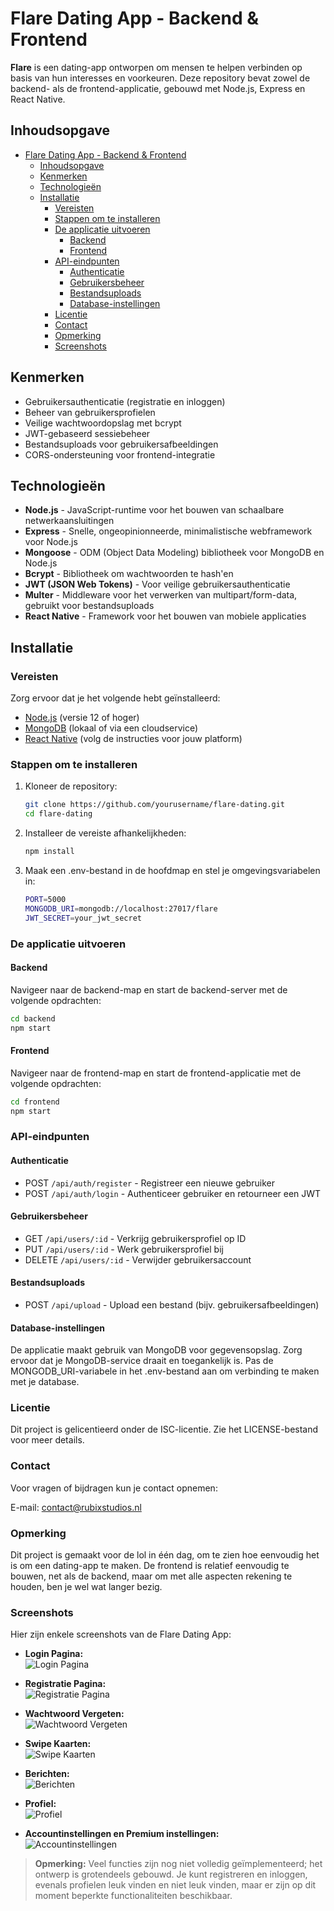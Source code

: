 # Flare Dating App - Backend & Frontend

**Flare** is een dating-app ontworpen om mensen te helpen verbinden op basis van hun interesses en voorkeuren. Deze repository bevat zowel de backend- als de frontend-applicatie, gebouwd met Node.js, Express en React Native.

## Inhoudsopgave

- [Flare Dating App - Backend \& Frontend](#flare-dating-app---backend--frontend)
  - [Inhoudsopgave](#inhoudsopgave)
  - [Kenmerken](#kenmerken)
  - [Technologieën](#technologieën)
  - [Installatie](#installatie)
    - [Vereisten](#vereisten)
    - [Stappen om te installeren](#stappen-om-te-installeren)
    - [De applicatie uitvoeren](#de-applicatie-uitvoeren)
      - [Backend](#backend)
      - [Frontend](#frontend)
    - [API-eindpunten](#api-eindpunten)
      - [Authenticatie](#authenticatie)
      - [Gebruikersbeheer](#gebruikersbeheer)
      - [Bestandsuploads](#bestandsuploads)
      - [Database-instellingen](#database-instellingen)
    - [Licentie](#licentie)
    - [Contact](#contact)
    - [Opmerking](#opmerking)
    - [Screenshots](#screenshots)

## Kenmerken

- Gebruikersauthenticatie (registratie en inloggen)
- Beheer van gebruikersprofielen
- Veilige wachtwoordopslag met bcrypt
- JWT-gebaseerd sessiebeheer
- Bestandsuploads voor gebruikersafbeeldingen
- CORS-ondersteuning voor frontend-integratie

## Technologieën

- **Node.js** - JavaScript-runtime voor het bouwen van schaalbare netwerkaansluitingen
- **Express** - Snelle, ongeopinionneerde, minimalistische webframework voor Node.js
- **Mongoose** - ODM (Object Data Modeling) bibliotheek voor MongoDB en Node.js
- **Bcrypt** - Bibliotheek om wachtwoorden te hash'en
- **JWT (JSON Web Tokens)** - Voor veilige gebruikersauthenticatie
- **Multer** - Middleware voor het verwerken van multipart/form-data, gebruikt voor bestandsuploads
- **React Native** - Framework voor het bouwen van mobiele applicaties

## Installatie

### Vereisten

Zorg ervoor dat je het volgende hebt geïnstalleerd:

- [Node.js](https://nodejs.org/en/) (versie 12 of hoger)
- [MongoDB](https://www.mongodb.com/) (lokaal of via een cloudservice)
- [React Native](https://reactnative.dev/docs/environment-setup) (volg de instructies voor jouw platform)

### Stappen om te installeren

1. Kloneer de repository:
   ```bash
   git clone https://github.com/yourusername/flare-dating.git
   cd flare-dating
   ```

2. Installeer de vereiste afhankelijkheden:
   ```bash
   npm install
   ```

3. Maak een .env-bestand in de hoofdmap en stel je omgevingsvariabelen in:
   ```bash
   PORT=5000
   MONGODB_URI=mongodb://localhost:27017/flare
   JWT_SECRET=your_jwt_secret
   ```

### De applicatie uitvoeren

#### Backend
Navigeer naar de backend-map en start de backend-server met de volgende opdrachten:

```bash
cd backend
npm start
```

#### Frontend
Navigeer naar de frontend-map en start de frontend-applicatie met de volgende opdrachten:

```bash
cd frontend
npm start
```

### API-eindpunten
#### Authenticatie
- POST `/api/auth/register` - Registreer een nieuwe gebruiker
- POST `/api/auth/login` - Authenticeer gebruiker en retourneer een JWT

#### Gebruikersbeheer
- GET `/api/users/:id` - Verkrijg gebruikersprofiel op ID
- PUT `/api/users/:id` - Werk gebruikersprofiel bij
- DELETE `/api/users/:id` - Verwijder gebruikersaccount

#### Bestandsuploads
- POST `/api/upload` - Upload een bestand (bijv. gebruikersafbeeldingen)

#### Database-instellingen
De applicatie maakt gebruik van MongoDB voor gegevensopslag. Zorg ervoor dat je MongoDB-service draait en toegankelijk is. Pas de MONGODB_URI-variabele in het .env-bestand aan om verbinding te maken met je database.

### Licentie
Dit project is gelicentieerd onder de ISC-licentie. Zie het LICENSE-bestand voor meer details.

### Contact
Voor vragen of bijdragen kun je contact opnemen:

E-mail: contact@rubixstudios.nl

### Opmerking
Dit project is gemaakt voor de lol in één dag, om te zien hoe eenvoudig het is om een dating-app te maken. De frontend is relatief eenvoudig te bouwen, net als de backend, maar om met alle aspecten rekening te houden, ben je wel wat langer bezig.

### Screenshots

Hier zijn enkele screenshots van de Flare Dating App:

- **Login Pagina:**  
  ![Login Pagina](https://i.gyazo.com/b273ca7982ff62faa75e474c80777fa4.png)
  
- **Registratie Pagina:**  
  ![Registratie Pagina](https://i.gyazo.com/9d5fe7e9d1f6d5495f20587250e28c45.png)
  
- **Wachtwoord Vergeten:**  
  ![Wachtwoord Vergeten](https://i.gyazo.com/b5ee1f52cb651876d132ff2e394f32f7.png)
  
- **Swipe Kaarten:**  
  ![Swipe Kaarten](https://i.gyazo.com/c51729dc42e3549fa1fae9600d8723ed.png)
  
- **Berichten:**  
  ![Berichten](https://i.gyazo.com/391c058c5ef291e67a6959f2cf5838f0.png)
  
- **Profiel:**  
  ![Profiel](https://i.gyazo.com/4a1289dfd49f6ad991f46defad395a79.png)
  
- **Accountinstellingen en Premium instellingen:**  
  ![Accountinstellingen](https://i.gyazo.com/c3ae3919d3429e4ee43277f96acae131.png)

> **Opmerking:** Veel functies zijn nog niet volledig geïmplementeerd; het ontwerp is grotendeels gebouwd. Je kunt registreren en inloggen, evenals profielen leuk vinden en niet leuk vinden, maar er zijn op dit moment beperkte functionaliteiten beschikbaar.